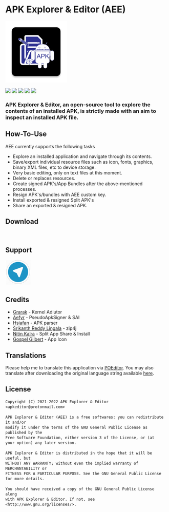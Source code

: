 # APK Explorer & Editor (AEE)

![AEE](app/src/main/res/mipmap-xxxhdpi/ic_launcher.png?raw=true)

[![](https://img.shields.io/badge/APK%20Explorer%20&%20Editor%20(AEE)-v0.4-green)](https://github.com/apk-editor/APK-Explorer-Editor/releases)
![](https://img.shields.io/github/downloads/apk-editor/APK-Explorer-Editor/total)
![](https://img.shields.io/github/languages/top/apk-editor/APK-Explorer-Editor)
![](https://img.shields.io/github/contributors/apk-editor/APK-Explorer-Editor)
![](https://img.shields.io/github/license/apk-editor/APK-Explorer-Editor)

### APK Explorer & Editor, an open-source tool to explore the contents of an installed APK, is strictly made with an aim to inspect an installed APK file.

## How-To-Use
AEE currently supports the following tasks
* Explore an installed application and navigate through its contents.
* Save/export individual resource files such as icon, fonts, graphics, binary XML files, etc to device storage.
* Very basic editing, only on text files at this moment.
* Delete or replaces resources.
* Create signed APK's/App Bundles after the above-mentioned processes.
* Resign APK's/bundles with AEE custom key.
* Install exported & resigned Split APK's
* Share an exported & resigned APK.

## Download
[<img src="https://i.ibb.co/q0mdc4Z/get-it-on-github.png"
          alt=""
          height="80">](https://github.com/apk-editor/APK-Explorer-Editor/releases)

## Support
[<img src="https://github.com/SmartPack/SmartPack.github.io/blob/master/asset/pic006.png?raw=true"
     alt=""
     height="80">](https://t.me/apkexplorer)

## Credits
* [Grarak](https://github.com/Grarak/) - Kernel Adiutor
* [Aefyr](https://github.com/Aefyr) - PseudoApkSigner & SAI
* [Hsiafan](https://github.com/hsiafan/) - APK parser
* [Srikanth Reddy Lingala](https://github.com/srikanth-lingala) - zip4j
* [Nitin Kalra](https://github.com/nkalra0123/) - Split App Share & Install
* [Gospel Gilbert](https://t.me/gilgreat0295) - App Icon

## Translations
Please help me to translate this application via [POEditor](https://poeditor.com/join/project?hash=QztabxONOp). You may also translate after downloading the original language string available [here](app/src/main/res/values/strings.xml).

## License

    Copyright (C) 2021-2022 APK Explorer & Editor <apkeditor@protonmail.com>

    APK Explorer & Editor (AEE) is a free softwares: you can redistribute it and/or
    modify it under the terms of the GNU General Public License as published by the
    Free Software Foundation, either version 3 of the License, or (at
    your option) any later version.

    APK Explorer & Editor is distributed in the hope that it will be useful, but
    WITHOUT ANY WARRANTY; without even the implied warranty of MERCHANTABILITY or
    FITNESS FOR A PARTICULAR PURPOSE. See the GNU General Public License
    for more details.

    You should have received a copy of the GNU General Public License along
    with APK Explorer & Editor. If not, see <http://www.gnu.org/licenses/>.